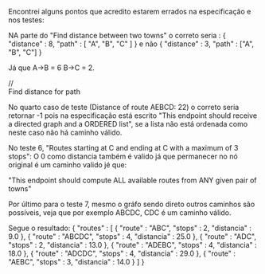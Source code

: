 Encontrei alguns pontos que acredito estarem errados na especificação e nos testes:

NA parte do "Find distance between two towns" o correto seria :
{
  "distance" : 8,
  "path" : [ "A", "B", "C" ]
}
e não 
{
  "distance" : 3,
  "path" : ["A", "B", "C"]
}

Já que A->B = 6
B->C = 2.


//	
Find distance for path

No quarto caso de teste (Distance of route AEBCD: 22) o correto seria retornar -1 pois
na especificação está escrito "This endpoint should receive a directed graph and a ORDERED list", 
se a lista não está ordenada como neste caso não há caminho válido. 

No teste 6, "Routes starting at C and ending at C with a maximum of 3 stops": 
O 0 como distancia também é valido já que permanecer no nó original é um caminho valido jé que:

"This endpoint should compute ALL available routes from ANY given pair of towns"

Por último para o teste 7, mesmo o gráfo sendo direto outros caminhos são possíveis, veja que por exemplo
ABCDC, CDC é um caminho válido.

Segue o resultado:
{
  "routes" : [ {
    "route" : "ABC",
    "stops" : 2,
    "distancia" : 9.0
  }, {
    "route" : "ABCDC",
    "stops" : 4,
    "distancia" : 25.0
  }, {
    "route" : "ADC",
    "stops" : 2,
    "distancia" : 13.0
  }, {
    "route" : "ADEBC",
    "stops" : 4,
    "distancia" : 18.0
  }, {
    "route" : "ADCDC",
    "stops" : 4,
    "distancia" : 29.0
  }, {
    "route" : "AEBC",
    "stops" : 3,
    "distancia" : 14.0
  } ]
}